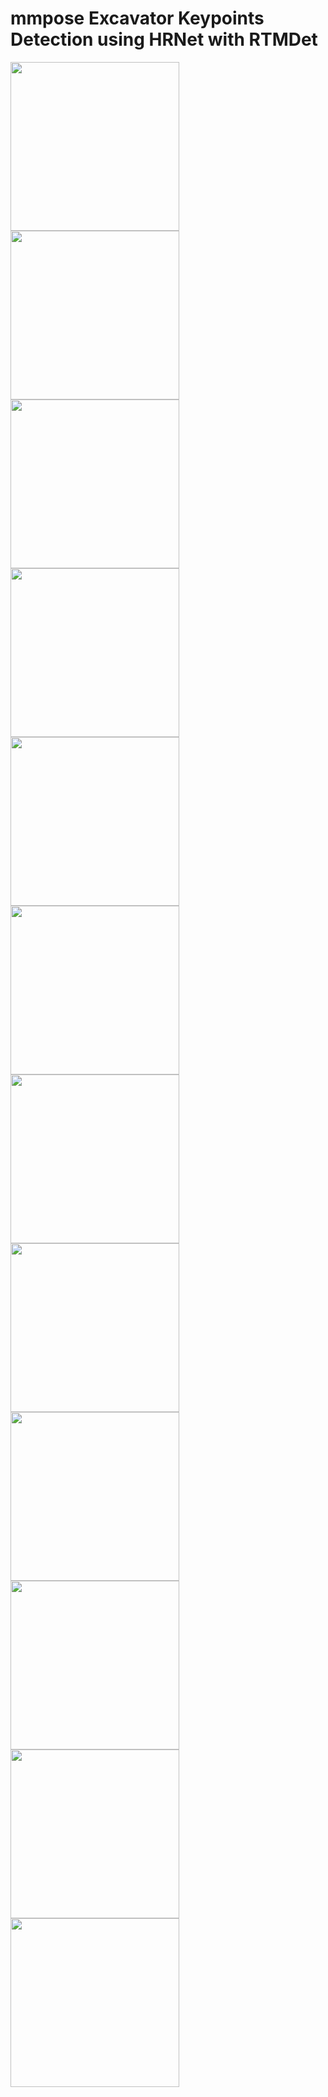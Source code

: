 # mmpose Excavator Keypoints Detection using HRNet with RTMDet

<img src="https://github.com/user-attachments/assets/e45924c3-0412-4d49-aa03-96dbd8a42b7b" width="270">
<img src="https://github.com/user-attachments/assets/aded60e9-5008-44f7-ae90-d15a87f07e47" width="270">
<img src="https://github.com/user-attachments/assets/2442b719-adf1-44aa-8889-2dc669008e6b" width="270">

<img src="https://github.com/user-attachments/assets/e45924c3-0412-4d49-aa03-96dbd8a42b7b" width="270">
<img src="https://github.com/user-attachments/assets/aded60e9-5008-44f7-ae90-d15a87f07e47" width="270">
<img src="https://github.com/user-attachments/assets/2442b719-adf1-44aa-8889-2dc669008e6b" width="270">

<img src="https://github.com/user-attachments/assets/8d1a83cf-7503-44a3-b98b-a35d343fa7cb" width="270">
<img src="https://github.com/user-attachments/assets/86c5ad89-fd86-4c5a-ab96-23f0bd0a71b9" width="270">
<img src="https://github.com/user-attachments/assets/ca7c739e-63c9-42b8-8799-8dd11ae73a34" width="270">

<img src="https://github.com/user-attachments/assets/8d1a83cf-7503-44a3-b98b-a35d343fa7cb" width="270">
<img src="https://github.com/user-attachments/assets/86c5ad89-fd86-4c5a-ab96-23f0bd0a71b9" width="270">
<img src="https://github.com/user-attachments/assets/ca7c739e-63c9-42b8-8799-8dd11ae73a34" width="270">
